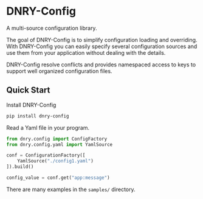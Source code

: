 # DNRY-Config

A multi-source configuration library. 

The goal of DNRY-Config is to simplify configuration
loading and overriding.  With DNRY-Config you can 
easily specify several configuration sources and use them
from your application without dealing with the details.

DNRY-Config resolve conflicts and provides namespaced
access to keys to support well organized configuration files.

## Quick Start

Install DNRY-Config

```bash
pip install dnry-config
```

Read a Yaml file in your program.

```python
from dnry.config import ConfigFactory
from dnry.config.yaml import YamlSource

conf = ConfigurationFactory([
    YamlSource("./config1.yaml")
]).build()

config_value = conf.get("app:message")
```

There are many examples in the `samples/` directory.